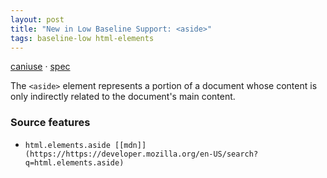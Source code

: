 ```yaml
---
layout: post
title: "New in Low Baseline Support: <aside>"
tags: baseline-low html-elements
---
```


[caniuse](https://caniuse.com/?search=aside) · [spec](https://html.spec.whatwg.org/multipage/sections.html#the-aside-element)

The `<aside>` element represents a portion of a document whose content is only indirectly related to the document's main content.

### Source features

- ``html.elements.aside [[mdn]](https://https://developer.mozilla.org/en-US/search?q=html.elements.aside)``
